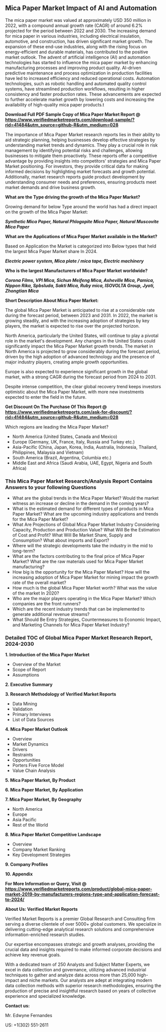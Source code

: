 <h2>Mica Paper Market Impact of AI and Automation</h2>The mica paper market was valued at approximately USD 350 million in 2022, with a compound annual growth rate (CAGR) of around 6.2% projected for the period between 2022 and 2030. The increasing demand for mica paper in various industries, including electrical insulation, automotive, and construction, has driven significant market growth. The expansion of these end-use industries, along with the rising focus on energy-efficient and durable materials, has contributed to the positive market outlook. The advent of artificial intelligence (AI) and automation technologies has started to influence the mica paper market by enhancing manufacturing processes and improving product quality. AI-driven predictive maintenance and process optimization in production facilities have led to increased efficiency and reduced operational costs. Automation technologies, such as robotic handling and automated quality control systems, have streamlined production workflows, resulting in higher consistency and faster production rates. These advancements are expected to further accelerate market growth by lowering costs and increasing the availability of high-quality mica paper products.t</p><p id="" class=""><strong>Download Full PDF Sample Copy of Mica Paper Market Report @ <a href="https://www.verifiedmarketreports.com/download-sample/?rid=41484&utm_source=github-R&utm_medium=028" target="_blank">https://www.verifiedmarketreports.com/download-sample/?rid=41484&utm_source=github-R&utm_medium=028</a></strong></p><p>The importance of&nbsp;Mica Paper Market research reports lies in their ability to aid strategic planning, helping businesses develop effective strategies by understanding market trends and dynamics. They play a crucial role in risk management by identifying potential risks and challenges, allowing businesses to mitigate them proactively. These reports offer a competitive advantage by providing insights into competitors' strategies and Mica Paper Market positioning. For investors, they provide critical data for making informed decisions by highlighting market forecasts and growth potential. Additionally, market research reports guide product development by understanding consumer needs and preferences, ensuring products meet market demands and drive business growth.</p><p><strong>What are the&nbsp;Type driving the growth of the Mica Paper Market?</strong></p><p id="" class="">Growing demand for below Type around the world has had a direct impact on the growth of the Mica Paper Market:</p><em><strong>Synthetic Mica Paper, Natural Phlogopite Mica Paper, Natural Muscovite Mica Paper</strong></em></p><strong>What are the&nbsp;Applications&nbsp;of Mica Paper Market available in the Market?</strong></p><p id="" class="">Based on Application the Market is categorized into Below types that held the largest Mica Paper Market share In 2024.</p><em><strong>Electric power system, Mica plate / mica tape, Electric machinery</strong></em></p><strong>Who is the largest Manufacturers of Mica Paper Market worldwide?</strong></p><p><em><strong>Corona Films, VPI Mica, Sichun Meifeng Mica, Asheville Mica, Pamica, Nippon Rika, Spbsluda, Sakti Mica, Ruby mica, ISOVOLTA Group, Jyoti, Zhongtian Mica</strong></em></p><p id="" class=""><strong>Short Description About Mica Paper Market:</strong></p><p>The global Mica Paper Market is anticipated to rise at a considerable rate during the forecast period, between 2023 and 2031. In 2022, the market is growing steadily, and with the increasing adoption of strategies by key players, the market is expected to rise over the projected horizon.</p><p>North America, particularly the United States, will continue to play a pivotal role in the market's development. Any changes in the United States could significantly impact the Mica Paper Market growth trends. The market in North America is projected to grow considerably during the forecast period, driven by the high adoption of advanced technology and the presence of major industry players, creating ample growth opportunities.</p><p>Europe is also expected to experience significant growth in the global market, with a strong CAGR during the forecast period from 2024 to 2031.</p><p>Despite intense competition, the clear global recovery trend keeps investors optimistic about the Mica Paper Market, with more new investments expected to enter the field in the future.</p><p id="" class=""><strong>Get Discount On The Purchase Of This Report @ <a href="https://www.verifiedmarketreports.com/ask-for-discount/?rid=41484&utm_source=github-R&utm_medium=028" target="_blank">https://www.verifiedmarketreports.com/ask-for-discount/?rid=41484&utm_source=github-R&utm_medium=028</a></strong></p>Which regions are leading the Mica Paper Market?</p><ul><li>North America (United States, Canada and Mexico)</li><li>Europe (Germany, UK, France, Italy, Russia and Turkey etc.)</li><li>Asia-Pacific (China, Japan, Korea, India, Australia, Indonesia, Thailand, Philippines, Malaysia and Vietnam)</li><li>South America (Brazil, Argentina, Columbia etc.)</li><li>Middle East and Africa (Saudi Arabia, UAE, Egypt, Nigeria and South Africa)</li></ul><h3 id="" class="">This Mica Paper Market Research/Analysis Report Contains Answers to your following Questions</h3><ul><li>What are the global trends in the Mica Paper Market? Would the market witness an increase or decline in the demand in the coming years?</li><li>What is the estimated demand for different types of products in Mica Paper Market? What are the upcoming industry applications and trends for the Mica Paper Market?</li><li>What Are Projections of Global Mica Paper Market Industry Considering Capacity, Production and Production Value? What Will Be the Estimation of Cost and Profit? What Will Be Market Share, Supply and Consumption? What about imports and Export?</li><li>Where will the strategic developments take the industry in the mid to long-term?</li><li>What are the factors contributing to the final price of Mica Paper Market? What are the raw materials used for Mica Paper Market manufacturing?</li><li>How big is the opportunity for the Mica Paper Market? How will the increasing adoption of Mica Paper Market for mining impact the growth rate of the overall market?</li><li>How much is the global Mica Paper Market worth? What was the value of the market In 2020?</li><li>Who are the major players operating in the Mica Paper Market? Which companies are the front runners?</li><li>Which are the recent industry trends that can be implemented to generate additional revenue streams?</li><li>What Should Be Entry Strategies, Countermeasures to Economic Impact, and Marketing Channels for Mica Paper Market Industry?</li></ul><h3 id="" class="">Detailed TOC of Global Mica Paper Market Research Report, 2024-2030</h3><p id="" class=""><strong>1. Introduction of the Mica Paper Market</strong></p><ul><li>Overview of the Market</li><li>Scope of Report</li><li>Assumptions</li></ul><p id="" class=""><strong>2. Executive Summary</strong></p><p id="" class=""><strong>3. Research Methodology of Verified Market Reports</strong></p><ul><li>Data Mining</li><li>Validation</li><li>Primary Interviews</li><li>List of Data Sources</li></ul><p id="" class=""><strong>4. Mica Paper Market Outlook</strong></p><ul><li>Overview</li><li>Market Dynamics</li><li>Drivers</li><li>Restraints</li><li>Opportunities</li><li>Porters Five Force Model</li><li>Value Chain Analysis</li></ul><p id="" class=""><strong>5. Mica Paper Market, By Product</strong></p><p id="" class=""><strong>6. Mica Paper Market, By Application</strong></p><p id="" class=""><strong>7. Mica Paper Market, By Geography</strong></p><ul><li>North America</li><li>Europe</li><li>Asia Pacific</li><li>Rest of the World</li></ul><p id="" class=""><strong>8. Mica Paper Market Competitive Landscape</strong></p><ul><li>Overview</li><li>Company Market Ranking</li><li>Key Development Strategies</li></ul><p id="" class=""><strong>9. Company Profiles</strong></p><p id="" class=""><strong>10. Appendix</strong></p><p id="" class=""><strong>For More Information or Query, Visit @ <a href="https://www.verifiedmarketreports.com/product/global-mica-paper-market-2019-by-manufacturers-regions-type-and-application-forecast-to-2024/" target="_blank">https://www.verifiedmarketreports.com/product/global-mica-paper-market-2019-by-manufacturers-regions-type-and-application-forecast-to-2024/</a></strong></p><p id="" class=""><strong>About Us: Verified Market Reports</strong></p><p id="" class="">Verified Market Reports is a premier Global Research and Consulting firm serving a diverse clientele of over 5000+ global customers. We specialize in delivering cutting-edge analytical research solutions and comprehensive information-enriched research studies.</p><p id="" class="">Our expertise encompasses strategic and growth analyses, providing the crucial data and insights required to make informed corporate decisions and achieve key revenue goals.</p><p id="" class="">With a dedicated team of 250 Analysts and Subject Matter Experts, we excel in data collection and governance, utilizing advanced industrial techniques to gather and analyze data across more than 25,000 high-impact and niche markets. Our analysts are adept at integrating modern data collection methods with superior research methodologies, ensuring the production of precise and insightful research based on years of collective experience and specialized knowledge.</p><p id="" class=""><strong>Contact us:</strong></p><p id="" class="">Mr. Edwyne Fernandes</p><p id="" class="">US: +1(302) 551-2611</p>